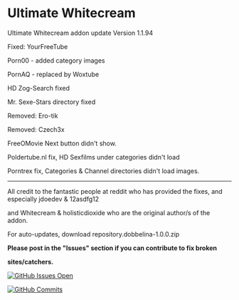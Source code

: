# Ultimate Whitecream
Ultimate Whitecream addon update	Version 1.1.94

Fixed: YourFreeTube

Porn00 - added category images

PornAQ - replaced by Woxtube

HD Zog-Search fixed

Mr. Sexe-Stars directory fixed

Removed: Ero-tik

Removed: Czech3x

FreeOMovie Next button didn't show.

Poldertube.nl fix, HD Sexfilms under categories didn't load

Porntrex fix, Categories & Channel directories didn't load images.

---
All credit to the fantastic people at reddit who has provided the fixes, and especially jdoedev & 12asdfg12


and Whitecream & holisticdioxide who are the original author/s of the addon.

For auto-updates, download repository.dobbelina-1.0.0.zip

**Please post in the "Issues" section if you can contribute to fix broken**

**sites/catchers.**

[![GitHub Issues Open](https://github-basic-badges.herokuapp.com/issues/dobbelina/repository.dobbelina.svg)]()

[![GitHub Commits](https://github-basic-badges.herokuapp.com/commits/dobbelina/repository.dobbelina.svg)]()
